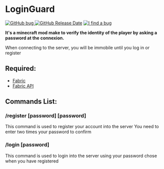 # LoginGuard
[![GitHub bug](https://img.shields.io/github/issues/RX0kas/LoginGuard/bug?logo=github&logoColor=white&label=Bug%20Not%20Fix)
](https://github.com/RX0kas/LoginGuard/issues) [![GitHub Release Date](https://img.shields.io/github/release-date/RX0kas/LoginGuard?logo=github&logoColor=white&label=Last%20Update)](https://github.com/RX0kas/LoginGuard/releases) [![I find a bug](https://img.shields.io/badge/Github-I_find_a_bug-red?logo=github)](https://github.com/RX0kas/LoginGuard/issues/new)

**It's a minecraft mod make to verify the identity of the player by asking a password at the connexion.**

When connecting to the server, you will be immobile until you log in or register


## Required:
* [Fabric](https://fabricmc.net/)
* [Fabric API](https://modrinth.com/mod/fabric-api)

## Commands List:
### /register [password] [password]
This command is used to register your account into the server
You need to enter two times your password to confirm
### /login [password]
This command is used to login into the server using your password chose when you have registered


